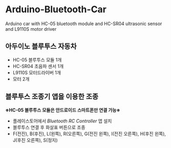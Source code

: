 # Arduino-Bluetooth-Car
Arduino car with HC-05 bluetooth module and HC-SR04 ultrasonic sensor and L9110S motor driver
## 아두이노 블루투스 자동차
- HC-05 블루투스 모듈 1개
- HC-SR04 초음파 센서 1개
- L9110S 모터드라이버 1개
- 모터 2개
## 블루투스 조종기 앱을 이용한 조종
**※HC-05 블루투스 모듈은 안드로이드 스마트폰만 연결 가능※**
- 플레이스토어에서 *Bluetooth RC Controller* 앱 설치
- 블루투스 연결 후 화살표 버튼으로 조종
- F(전진), B(후진), L(왼쪽), R(오른쪽), G(전진 왼쪽), I(전진 오른쪽), H(후진 왼쪽), J(후진 오른쪽), S(정지)
